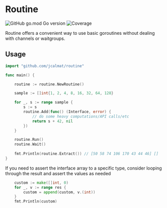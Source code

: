 # Routine

![GitHub go.mod Go version](https://img.shields.io/github/go-mod/go-version/jcalmat/routine)
![Coverage](https://img.shields.io/codecov/c/github/jcalmat/routine)


Routine offers a convenient way to use basic goroutines without dealing with channels or waitgroups.

## Usage

```go    
import "github.com/jcalmat/routine"

func main() {

	routine := routine.NewRoutine()

	sample := []int{1, 2, 4, 8, 16, 32, 64, 128}

	for _, s := range sample {
		s := s
		routine.Add(func() (Interface, error) {
			// do some heavy computations/API calls/etc
			return s + 42, nil
		})
	}

	routine.Run()
	routine.Wait()
    
    fmt.Println(routine.Extract()) // [50 58 74 106 170 43 44 46] []
}
```

If you need to assert the interface array to a specific type, consider looping through the result and assert the values as needed

```go
	custom := make([]int, 0)
	for _, v := range res {
		custom = append(custom, v.(int))
	}
	fmt.Println(custom)
```